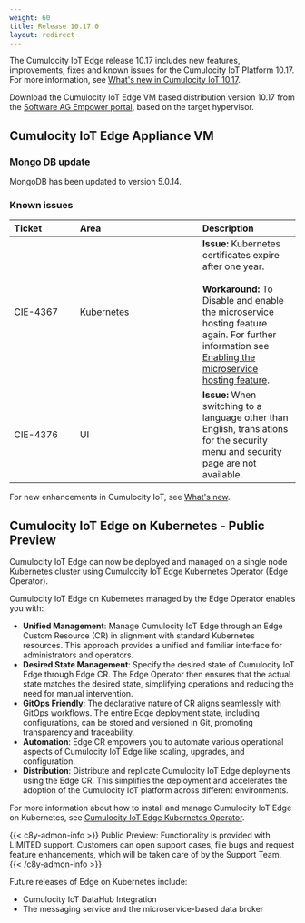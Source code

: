 ```yaml
---
weight: 60
title: Release 10.17.0
layout: redirect
---
```


The Cumulocity IoT Edge release 10.17 includes new features, improvements, fixes and known issues for the Cumulocity IoT Platform 10.17. For more information, see [What's new in Cumulocity IoT 10.17](https://www.youtube.com/watch?v=43xcs8iUlOs&list=PLexm-BA6Wrr9nL67HHJLHw3vZBlhTy922).

Download the Cumulocity IoT Edge VM based distribution version 10.17 from the [Software AG Empower portal](https://empower.softwareag.com), based on the target hypervisor.

## Cumulocity IoT Edge Appliance VM

### Mongo DB update

MongoDB has been updated to version 5.0.14.

### Known issues

|<div style="width:100px">Ticket</div>|<div style="width:200px">Area</div>|Description
|:---|:---|:---
|CIE-4367|Kubernetes|**Issue:** Kubernetes certificates expire after one year.<br><br>**Workaround:** To Disable and enable the microservice hosting feature again. For further information see [Enabling the microservice hosting feature](https://cumulocity.com/guides/edge/configuration/#configuring-microservices).
|CIE-4376|UI|**Issue:** When switching to a language other than English, translations for the security menu and security page are not available.

For new enhancements in Cumulocity IoT, see [What's new](/release-10-17-0/whatsnew-10-17-0/).

## Cumulocity IoT Edge on Kubernetes - Public Preview

Cumulocity IoT Edge can now be deployed and managed on a single node Kubernetes cluster using Cumulocity IoT Edge Kubernetes Operator (Edge Operator).

Cumulocity IoT Edge on Kubernetes managed by the Edge Operator enables you with:

- **Unified Management**: Manage Cumulocity IoT Edge through an Edge Custom Resource (CR) in alignment with standard Kubernetes resources. This approach provides a unified and familiar interface for administrators and operators.
- **Desired State Management**: Specify the desired state of Cumulocity IoT Edge through Edge CR. The Edge Operator then ensures that the actual state matches the desired state, simplifying operations and reducing the need for manual intervention.
- **GitOps Friendly**: The declarative nature of CR aligns seamlessly with GitOps workflows. The entire Edge deployment state, including configurations, can be stored and versioned in Git, promoting transparency and traceability. 
- **Automation**: Edge CR empowers you to automate various operational aspects of Cumulocity IoT Edge like scaling, upgrades, and configuration.
- **Distribution**: Distribute and replicate Cumulocity IoT Edge deployments using the Edge CR. This simplifies the deployment and accelerates the adoption of the Cumulocity IoT platform across different environments.

For more information about how to install and manage Cumulocity IoT Edge on Kubernetes, see [Cumulocity IoT Edge Kubernetes Operator](https://cumulocity.com/guides//edge-k8s/k8-edge-introduction/).

{{< c8y-admon-info >}}
Public Preview: Functionality is provided with LIMITED support. Customers can open support cases, file bugs and request feature enhancements, which will be taken care of by the Support Team.
{{< /c8y-admon-info >}}

Future releases of Edge on Kubernetes include:
- Cumulocity IoT DataHub Integration
- The messaging service and the microservice-based data broker


